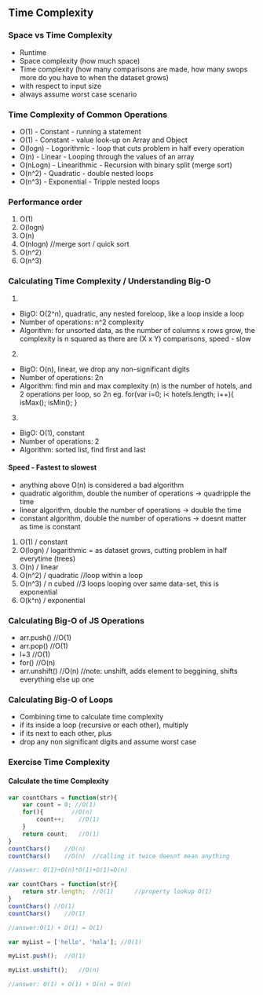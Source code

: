 ## Time Complexity

### Space vs Time Complexity
* Runtime
* Space complexity (how much space)
* Time complexity (how many comparisons are made, how many swops more do you have to when the dataset grows)
* with respect to input size
* always assume worst case scenario

### Time Complexity of Common Operations
* O(1) - Constant - running a statement
* O(1) - Constant - value look-up on Array and Object
* O(logn) - Logorithmic - loop that cuts problem in half every operation
* O(n) - Linear - Looping through the values of an array
* O(nLogn) - Linearithmic - Recursion with binary split (merge sort)
* O(n^2) - Quadratic - double nested loops
* O(n^3) - Exponential - Tripple nested loops

### Performance order
1. O(1)
2. O(logn)
3. O(n)
4. O(nlogn) //merge sort / quick sort
5. O(n^2)
6. O(n^3)

### Calculating Time Complexity / Understanding Big-O

1. 
* BigO: O(2^n), quadratic, any nested foreloop, like a loop inside a loop
* Number of operations: n^2 complexity 
* Algorithm: for unsorted data, as the number of columns x rows grow, the complexity is n squared as there are (X x Y) comparisons, speed - slow

2. 
* BigO: O(n), linear, we drop any non-significant digits
* Number of operations: 2n
* Algorithm: find min and max complexity
(n) is the number of hotels, and 2 operations per loop, so 2n
eg. for(var i=0; i< hotels.length; i++){
    isMax();
    isMin();
}

3. 
* BigO: O(1), constant
* Number of operations: 2
* Algorithm: sorted list, find first and last

#### Speed - Fastest to slowest
* anything above O(n) is considered a bad algorithm
* quadratic algorithm, double the number of operations -> quadripple the time
* linear algorithm, double the number of operations -> double the time
* constant algorithm, double the number of operations -> doesnt matter as time is constant

1. O(1) / constant 
2. O(logn) / logarithmic = as dataset grows, cutting problem in half everytime (trees)
3. O(n) / linear
4. O(n^2) / quadratic //loop within a loop
5. O(n^3) / n cubed  //3 loops looping over same data-set, this is exponential
6. O(k^n) / exponential 

### Calculating Big-O of JS Operations
* arr.push()            //O(1)
* arr.pop()             //O(1)
* l+3                   //O(1)
* for()                 //O(n)
* arr.unshift()         //O(n)  //note: unshift, adds element to beggining, shifts everything else up one 

### Calculating Big-O of Loops
* Combining time to calculate time complexity
* if its inside a loop (recursive or each other), multiply
* if its next to each other, plus
* drop any non significant digits and assume worst case

### Exercise Time Complexity
#### Calculate the time Complexity
```js
var countChars = function(str){
    var count = 0; //O(1)
    for(){        //O(n)
        count++;    //O(1)
    }
    return count;   //O(1)
}
countChars()    //O(n)
countChars()    //O(n)  //calling it twice doesnt mean anything

//answer: O(1)+O(n)*O(1)+O(1)=O(n)
```

```js
var countChars = function(str){
    return str.length;  //O(1)      //property lookup O(1)
}
countChars() //O(1)
countChars()    //O(1)

//answer:O(1) + O(1) = O(1)
```

```js
var myList = ['hello', 'hola']; //O(1)

myList.push();  //O(1)

myList.unshift();   //O(n)

//answer: O(1) + O(1) + O(n) = O(n)
```
